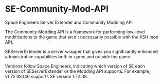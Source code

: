 SE-Community-Mod-API
====================

Space Engineers Server Extender and Community Modding API

The Community Modding API is a framework for performing low-level modifications to the game that aren't necessarily possible with the KSH mod API.

SEServerExtender is a server wrapper that gives you significantly enhanced administrative capabilities both in-game and outside the game. 

Versions follow Space Engineers, indicating which version of SE each version of SEServerExtender or the Modding API supports.
For example, v1.72.08.146 supports SE version 1.72.08.
